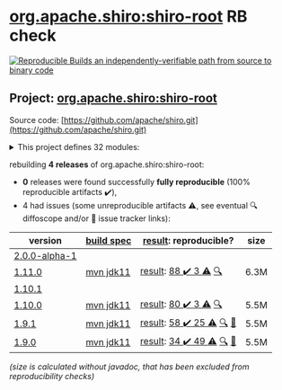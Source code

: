 [org.apache.shiro:shiro-root](https://central.sonatype.com/artifact/org.apache.shiro/shiro-root/1.11.0/versions) RB check
=======

[![Reproducible Builds](https://reproducible-builds.org/images/logos/rb.svg) an independently-verifiable path from source to binary code](https://reproducible-builds.org/)

## Project: [org.apache.shiro:shiro-root](https://central.sonatype.com/artifact/org.apache.shiro/shiro-root/1.11.0/versions)

Source code: [https://github.com/apache/shiro.git](https://github.com/apache/shiro.git)

<details><summary>This project defines 32 modules:</summary>

* [org.apache.shiro.tools:shiro-tools](https://central.sonatype.com/artifact/org.apache.shiro.tools/shiro-tools/1.11.0)
* [org.apache.shiro.tools:shiro-tools-hasher](https://central.sonatype.com/artifact/org.apache.shiro.tools/shiro-tools-hasher/1.11.0)
* [org.apache.shiro:shiro-all](https://central.sonatype.com/artifact/org.apache.shiro/shiro-all/1.11.0)
* [org.apache.shiro:shiro-aspectj](https://central.sonatype.com/artifact/org.apache.shiro/shiro-aspectj/1.11.0)
* [org.apache.shiro:shiro-bom](https://central.sonatype.com/artifact/org.apache.shiro/shiro-bom/1.11.0)
* [org.apache.shiro:shiro-cache](https://central.sonatype.com/artifact/org.apache.shiro/shiro-cache/1.11.0)
* [org.apache.shiro:shiro-cas](https://central.sonatype.com/artifact/org.apache.shiro/shiro-cas/1.11.0)
* [org.apache.shiro:shiro-config](https://central.sonatype.com/artifact/org.apache.shiro/shiro-config/1.11.0)
* [org.apache.shiro:shiro-config-core](https://central.sonatype.com/artifact/org.apache.shiro/shiro-config-core/1.11.0)
* [org.apache.shiro:shiro-config-ogdl](https://central.sonatype.com/artifact/org.apache.shiro/shiro-config-ogdl/1.11.0)
* [org.apache.shiro:shiro-core](https://central.sonatype.com/artifact/org.apache.shiro/shiro-core/1.11.0)
* [org.apache.shiro:shiro-crypto](https://central.sonatype.com/artifact/org.apache.shiro/shiro-crypto/1.11.0)
* [org.apache.shiro:shiro-crypto-cipher](https://central.sonatype.com/artifact/org.apache.shiro/shiro-crypto-cipher/1.11.0)
* [org.apache.shiro:shiro-crypto-core](https://central.sonatype.com/artifact/org.apache.shiro/shiro-crypto-core/1.11.0)
* [org.apache.shiro:shiro-crypto-hash](https://central.sonatype.com/artifact/org.apache.shiro/shiro-crypto-hash/1.11.0)
* [org.apache.shiro:shiro-ehcache](https://central.sonatype.com/artifact/org.apache.shiro/shiro-ehcache/1.11.0)
* [org.apache.shiro:shiro-event](https://central.sonatype.com/artifact/org.apache.shiro/shiro-event/1.11.0)
* [org.apache.shiro:shiro-features](https://central.sonatype.com/artifact/org.apache.shiro/shiro-features/1.11.0)
* [org.apache.shiro:shiro-guice](https://central.sonatype.com/artifact/org.apache.shiro/shiro-guice/1.11.0)
* [org.apache.shiro:shiro-hazelcast](https://central.sonatype.com/artifact/org.apache.shiro/shiro-hazelcast/1.11.0)
* [org.apache.shiro:shiro-jaxrs](https://central.sonatype.com/artifact/org.apache.shiro/shiro-jaxrs/1.11.0)
* [org.apache.shiro:shiro-lang](https://central.sonatype.com/artifact/org.apache.shiro/shiro-lang/1.11.0)
* [org.apache.shiro:shiro-quartz](https://central.sonatype.com/artifact/org.apache.shiro/shiro-quartz/1.11.0)
* [org.apache.shiro:shiro-root](https://central.sonatype.com/artifact/org.apache.shiro/shiro-root/1.11.0)
* [org.apache.shiro:shiro-servlet-plugin](https://central.sonatype.com/artifact/org.apache.shiro/shiro-servlet-plugin/1.11.0)
* [org.apache.shiro:shiro-spring](https://central.sonatype.com/artifact/org.apache.shiro/shiro-spring/1.11.0)
* [org.apache.shiro:shiro-spring-boot](https://central.sonatype.com/artifact/org.apache.shiro/shiro-spring-boot/1.11.0)
* [org.apache.shiro:shiro-spring-boot-starter](https://central.sonatype.com/artifact/org.apache.shiro/shiro-spring-boot-starter/1.11.0)
* [org.apache.shiro:shiro-spring-boot-web-starter](https://central.sonatype.com/artifact/org.apache.shiro/shiro-spring-boot-web-starter/1.11.0)
* [org.apache.shiro:shiro-support](https://central.sonatype.com/artifact/org.apache.shiro/shiro-support/1.11.0)
* [org.apache.shiro:shiro-test-coverage](https://central.sonatype.com/artifact/org.apache.shiro/shiro-test-coverage/1.11.0)
* [org.apache.shiro:shiro-web](https://central.sonatype.com/artifact/org.apache.shiro/shiro-web/1.11.0)
</details>

rebuilding **4 releases** of org.apache.shiro:shiro-root:
- **0** releases were found successfully **fully reproducible** (100% reproducible artifacts :heavy_check_mark:),
- 4 had issues (some unreproducible artifacts :warning:, see eventual :mag: diffoscope and/or :memo: issue tracker links):

| version | [build spec](/BUILDSPEC.md) | [result](https://reproducible-builds.org/docs/jvm/): reproducible? | size |
| -- | --------- | ------ | -- |
| [2.0.0-alpha-1](https://central.sonatype.com/artifact/org.apache.shiro/shiro-root/2.0.0-alpha-1/pom) | | | |
| [1.11.0](https://central.sonatype.com/artifact/org.apache.shiro/shiro-root/1.11.0/pom) | [mvn jdk11](shiro-1.11.0.buildspec) | [result](shiro-root-1.11.0.buildinfo): [88 :heavy_check_mark:  3 :warning:](shiro-root-1.11.0.buildcompare) [:mag:](shiro-root-1.11.0.diffoscope) | 6.3M |
| [1.10.1](https://central.sonatype.com/artifact/org.apache.shiro/shiro-root/1.10.1/pom) | | | |
| [1.10.0](https://central.sonatype.com/artifact/org.apache.shiro/shiro-root/1.10.0/pom) | [mvn jdk11](shiro-1.10.0.buildspec) | [result](shiro-root-1.10.0.buildinfo): [80 :heavy_check_mark:  3 :warning:](shiro-root-1.10.0.buildcompare) [:mag:](shiro-root-1.10.0.diffoscope) | 5.5M |
| [1.9.1](https://central.sonatype.com/artifact/org.apache.shiro/shiro-root/1.9.1/pom) | [mvn jdk11](shiro-1.9.1.buildspec) | [result](shiro-root-1.9.1.buildinfo): [58 :heavy_check_mark:  25 :warning:](shiro-root-1.9.1.buildcompare) [:mag:](shiro-root-1.9.1.diffoscope) [:memo:](https://github.com/apache/shiro/pull/365) | 5.5M |
| [1.9.0](https://central.sonatype.com/artifact/org.apache.shiro/shiro-root/1.9.0/pom) | [mvn jdk11](shiro-1.9.0.buildspec) | [result](shiro-root-1.9.0.buildinfo): [34 :heavy_check_mark:  49 :warning:](shiro-root-1.9.0.buildcompare) [:mag:](shiro-root-1.9.0.diffoscope) [:memo:](https://github.com/apache/shiro/pull/351) | 5.5M |

<i>(size is calculated without javadoc, that has been excluded from reproducibility checks)</i>
